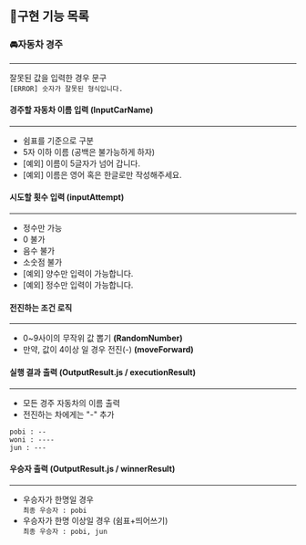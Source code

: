 ## 📍구현 기능 목록

### 🚘자동차 경주

---

잘못된 값을 입력한 경우 문구  
`[ERROR] 숫자가 잘못된 형식입니다.`

#### 경주할 자동차 이름 입력 (InputCarName)

---

- 쉼표를 기준으로 구분
- 5자 이하 이름 (공백은 불가능하게 하자)
- [예외] 이름이 5글자가 넘어 갑니다.
- [예외] 이름은 영어 혹은 한글로만 작성해주세요.

#### 시도할 횟수 입력 (inputAttempt)

---

- 정수만 가능
- 0 불가
- 음수 불가
- 소숫점 불가
- [예외] 양수만 입력이 가능합니다.
- [예외] 정수만 입력이 가능합니다.

#### 전진하는 조건 로직

---

- 0~9사이의 무작위 값 뽑기 **(RandomNumber)**
- 만약, 값이 4이상 일 경우 전진(-) **(moveForward)**

#### 실행 결과 출력 (OutputResult.js / executionResult)

---

- 모든 경주 자동차의 이름 출력
- 전진하는 차에게는 "-" 추가

```
pobi : --
woni : ----
jun : ---
```

#### 우승자 출력 (OutputResult.js / winnerResult)

---

- 우승자가 한명일 경우  
  `최종 우승자 : pobi`
- 우승자가 한명 이상일 경우 (쉼표+띄어쓰기)  
  `최종 우승자 : pobi, jun`

